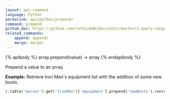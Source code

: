 ```yaml
---
layout: api-command 
language: Python
permalink: api/python/prepend/
command: prepend 
github_doc: https://github.com/rethinkdb/docs/edit/master/2-query-language/api/python/document-manipulation/prepend.md
related_commands:
    append: append/
    merge: merge/
---
```


{% apibody %}
array.prepend(value) &rarr; array
{% endapibody %}

Prepend a value to an array.

__Example:__ Retrieve Iron Man's equipment list with the addition of some new boots.

```py
r.table('marvel').get('IronMan')['equipment'].prepend('newBoots').run(conn)
```
